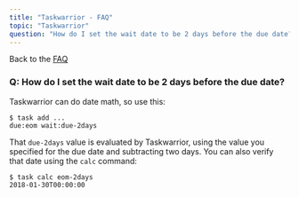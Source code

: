 ```yaml
---
title: "Taskwarrior - FAQ"
topic: "Taskwarrior"
question: "How do I set the wait date to be 2 days before the due date?"
---
```


Back to the [FAQ](/support/faq)

### Q: How do I set the wait date to be 2 days before the due date?

Taskwarrior can do date math, so use this:

```
$ task add ...
due:eom wait:due-2days
```

That `due-2days` value is evaluated by Taskwarrior, using the value you specified for the due date and subtracting two days.
You can also verify that date using the `calc` command:

```
$ task calc eom-2days
2018-01-30T00:00:00
```
